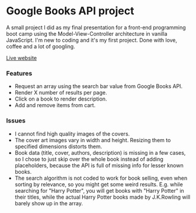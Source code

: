 # Google Books API project

A small project I did as my final presentation for a front-end programming boot camp using the Model-View-Controller architecture in vanilla JavaScript. I'm new to coding and it's my first project. Done with love, coffee and a lot of googling.

[Live website](https://covacialex.github.io/google-books-api-search/)

### Features

- Request an array using the search bar value from Google Books API.
- Render X number of results per page.
- Click on a book to render description.
- Add and remove items from cart.

### Issues

- I cannot find high quality images of the covers.
- The cover art images vary in width and height. Resizing them to specified dimensions distorts them.
- Book data (title, cover, authors, description) is missing in a few cases, so I chose to just skip over the whole book instead of adding placeholders, because the API is full of missing info for lesser known books.
- The search algorithm is not coded to work for book selling, even when sorting by relevance, so you might get some weird results. E.g. while searching for "Harry Potter", you will get books with "Harry Potter" in their titles, while the actual Harry Potter books made by J.K.Rowling will barely show up in the array.
